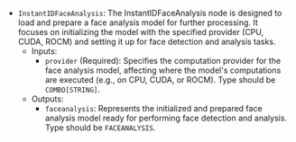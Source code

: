 - `InstantIDFaceAnalysis`: The InstantIDFaceAnalysis node is designed to load and prepare a face analysis model for further processing. It focuses on initializing the model with the specified provider (CPU, CUDA, ROCM) and setting it up for face detection and analysis tasks.
    - Inputs:
        - `provider` (Required): Specifies the computation provider for the face analysis model, affecting where the model's computations are executed (e.g., on CPU, CUDA, or ROCM). Type should be `COMBO[STRING]`.
    - Outputs:
        - `faceanalysis`: Represents the initialized and prepared face analysis model ready for performing face detection and analysis. Type should be `FACEANALYSIS`.
